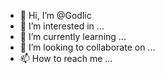 - 👋 Hi, I’m @Godlic
- 👀 I’m interested in ...
- 🌱 I’m currently learning ...
- 💞️ I’m looking to collaborate on ...
- 📫 How to reach me ...

<!---
Godlic/Godlic is a ✨ special ✨ repository because its `README.md` (this file) appears on your GitHub profile.
You can click the Preview link to take a look at your changes.
--->
